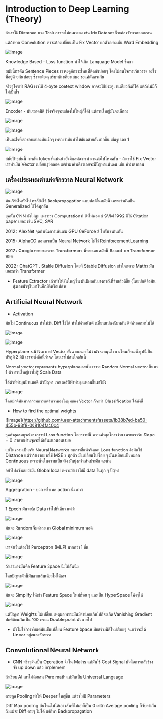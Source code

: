 # Introduction to Deep Learning (Theory)

ถ้าเราใช้ Distance บาง Task อาจจะไม่เหมาะสม เช่น Iris Dataset ก็จะต้องวัดพวกดอกก่อน

แต่ถ้าหาก Convolution เราจะต้องเปลี่ยนเป็น Fix Vector ยกตัวอย่างเช่น Word Embedding

![image](https://github.com/user-attachments/assets/e6d1e051-f071-4c82-b7f7-f1c61f4f37eb)

Knowledge Based - Loss function ทำให้เกิด Language Model ขึ้นมา

สมัยนี้เราตัด Sentence Pieces เขาจะดูอักขระไหนที่ติดกันบ่อยๆ โดยไม่สนใจการเว้นวรรค อะไรที่อยู่ด้วยกันบ่อยๆ ซึ่งจะต้องดูบริบทข้างเคียงเสมอ ขอแค่ตัดตรงกัน

จริงๆใครทำ RAG เราใช้ 4-byte context window อาจจะใช้ประตูบานเดียวกันก็ได้ แต่ถ้าไม่มีก็ไม่เป็นไร

![image](https://github.com/user-attachments/assets/9ef18ae2-9fe2-42ee-b88d-f56c6189c68f)

Encoder - มันจะลดมิติ (ซึ่งจริงๆจะแปลงให้ใหญ่ก็ได้) แต่ส่วนใหญ่มันจะเล็กลง

![image](https://github.com/user-attachments/assets/8ad7adfe-6282-4957-b4e9-f1fc05cfdf36)

![image](https://github.com/user-attachments/assets/53405f9d-c3b3-4966-af55-4543f6e8e5a5)

เป็นอะไรที่เราชอบแปลงมันเล็กๆ เพราะว่ามันทำให้มันคล้ายกันมากขึ้น เช่นรูปเลข 1

![image](https://github.com/user-attachments/assets/1b836c09-eb7c-4881-a259-2be88fbbdb9e)

สมัยปัจจุบันนี้ การตัด token ที่แม่นยำ ยังมีผลต่อการทำงานต่อไปไหมครับ - ถ้าเราใช้ Fix Vector เราทำเป็น Vector เปลี่ยนรูปตลอด แต่ถ้ามาคำเดียวเลยจะมีปัญหาแน่นอน เช่น คำว่าตากลม

## เครื่องประมาณค่าแห่งจักรวาล Neural Network

![image](https://github.com/user-attachments/assets/ba3e407a-60c2-4331-bd8e-2c0b23703b39)

มันเวิร์คในทั่วไป เราก็ยังใช้ Backpropagation แบบปกติในสมัยนี้ เพราะว่ามันเป็น Generalized ใช้ได้ทุกอัน

ยุคนั้น CNN ยังไม่บูม เพราะว่า Computational ยังไม่พอ แต่ SVM 1992 ก็ได้ Citation paper เยอะ เช่น SVC, SVR

2012 : AlexNet จุดกำเนิดการเล่นเกม GPU GeForce 2 ใบรันขนานกัน

2015 : AlphaGO ตอนแรกเป็น Neural Network ไม่ใช่ Reinforcement Learning

2017 : Google พยายามจะจด Transformers นี่ตายเลย สมัยนี้ Based-on Transformer หมด

2022 : ChatGPT , Stable Diffusion โดยที่ Stable Diffusion เข้าใจเพราะ Maths มันเยอะกว่า Transformer 

* Feature Extractor แล้วทำให้มันใหญ่ขึ้น มันมีผลกับบางกรณีที่ทำแล้วดีขึ้น (โดยปกติคือมันสุ่มเลขมั่วๆขึ้นมาในอีกมิติหรือเปล่า)

## Artificial Neural Network

* Activation

มันไม่ Continuous ทำให้มัน Diff ไม่ได้ ทำให้ค่าอนันต์ เปลี่ยนแปลงฉับพลัน ดิฟค่าออกมาไม่ได้

![image](https://github.com/user-attachments/assets/cfcac4e5-e610-4cc6-b8fc-1df90aff3b81)

![image](https://github.com/user-attachments/assets/3f88d36f-63f6-4c3b-ab4b-f56d48d8bdac)

Hyperplane จะมี Normal Vector ตั้งฉากเสมอ ไม่ว่ามันจะหมุนไปทางไหนก็ตามซึ่งรูปนี้เป็น ปริภูมิ 2 มิติ เราจะตั้งชื่อนี้ว่า w โดยเราไม่สนใจเส้นนี้

Normal vector represents hyperplane ฉะนั้น เราจะ Random Normal vector ขึ้นมา 1 ตัว ส่วนใหญ่เราไม่รู้ Scale Data

ไอ้ตัวที่ทำมุมป้านพอดี ตัวปัญหา เวกเตอร์สีฟ้าทำมุมแหลมขึ้นมารึยัง

![image](https://github.com/user-attachments/assets/b536434b-953d-4da4-a48e-5808a5112db4)

โดยปกติมันมาจากสมการแต่ถ้าเรามองในมุมของ Vector ก็จะทำ Classification ได้ดังนี้

* How to find the optimal weights

![image](https://github.com/user-attachments/assets/1b38b7ed-ba50-455b-93f8-008104fa40c4

จุดต่ำสุดสมบูรณ์ของกราฟ Loss function โดยกราฟนี้ หาจุดต่ำสุดโคตรง่าย เพราะเราจับ Slope = 0 เราลากผ่านจุดจะได้เส้นแนวนอนเสมอ

แต่ในความเป็นจริง Neural Networks สมการที่แท้จริงของ Loss function คือมันใช้ Distance แต่ว่าถ้าเราอยากใช้ MSE
x ทุกตัว มันเปลี่ยนไปเรื่อย ๆ มันเหมือนเป็นหมอก Continuous เพราะนั้นในความเป็นจริง มันยุ่งกว่าเส้นประอีก ฉะนั้น

อย่าไปหวังเลยว่ามัน Global local เพราะว่าเราไม่มี data ในทุก ๆ ปัญหา

![image](https://github.com/user-attachments/assets/ad7d76b9-aa84-4025-90ab-87d556230d16)

Aggregration - บวก หรือเทค action นึงมาทำ

![image](https://github.com/user-attachments/assets/7a89057e-b2cd-4170-8a65-e6a3d5adfb80)

1 Epoch มันจะยัด Data เข้าไปทีเดียว แต่ว่า

![image](https://github.com/user-attachments/assets/10ae11b9-6dd4-4b50-9ae2-95db94d503c8)

มันจะ Random จิ้มค่าลงเหว Global minimum พอดี

![image](https://github.com/user-attachments/assets/ff94bcc7-20ee-4dc3-ba54-c12e922da4dd)

เราจำเป็นต้องใช้ Perceptron (MLP) มากกว่า 1 ชั้น

![image](https://github.com/user-attachments/assets/4563730c-1859-4950-aaf8-0d6f1fc0b4e5)

ถ้าเรามองมันคือ Feature Space นึงไปอันนึง

โดยปัญหาตัวนี้มันลากเส้นเดียวไม่ได้เลย 

![image](https://github.com/user-attachments/assets/af78e133-7499-4ac5-b080-1da31653d397)

มันจะ Simplify ให้เข้า Feature Space ใหม่เรื่อย ๆ และเป็น HyperSpace โค้งๆได้

![image](https://github.com/user-attachments/assets/78d4a3a1-15eb-473d-95ea-fafad9e7fabf)

แต่ปัญหา Weights ไม่เปลี่ยน เหตุผลเพราะมันมีค่าน้อยเกินไปก็จะเกิด Vanishing Gradient ปกติซ้อนกันเป็น 100 เพราะ Double point มันหายไป

* มันไม่ใช่การพับแต่มันเป็นเปลี่ยน Feature Space มันสร้างมิติใหม่เรื่อยๆ จนกว่าจะได้ Linear อยู่คนละจักรวาล

## Convolutional Neural Network

* CNN จริงๆมันเป็น Operation นึงใน Maths แต่มันใช้ Cost
Signal มันคือการกลับข้าง จับ up down แล้ว implement

ถ้าเรียน AI เขาไม่ค่อยสน Pure math แต่มันเป็น Universal Language

![image](https://github.com/user-attachments/assets/f162a09b-0b16-42d2-8962-a303174b1584)

ตระกูล Pooling ทำให้ Deeper ใหญ่ขึ้น แต่ว่าไม่มี Parameters

Diff Max pooling อันไหนไม่ได้เอา เส้นที่ไม่เอาก็เป็น 0 แต่ถ้า Average pooling ก็จับเท่ากัน ถึงแม้จะ Diff ตรงๆ ไม่ได้ แต่ก็หา Backpropagation


